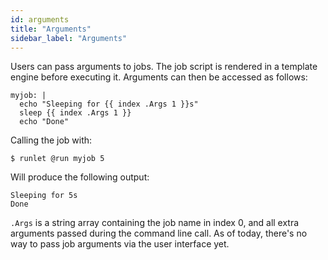 ```yaml
---
id: arguments
title: "Arguments"
sidebar_label: "Arguments"
---
```


Users can pass arguments to jobs. The job script is rendered in a template engine before executing it. Arguments can then be accessed as follows:

```shell
myjob: |
  echo "Sleeping for {{ index .Args 1 }}s"
  sleep {{ index .Args 1 }}
  echo "Done"
```

Calling the job with:

```shell
$ runlet @run myjob 5
```

Will produce the following output:

```shell
Sleeping for 5s
Done
```

`.Args` is a string array containing the job name in index 0, and all extra arguments passed during the command line call. As of today, there's no way to pass job arguments via the user interface yet.
